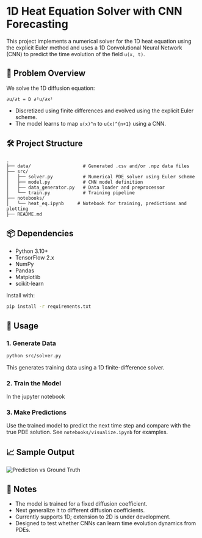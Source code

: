 # 1D Heat Equation Solver with CNN Forecasting

This project implements a numerical solver for the 1D heat equation using the explicit Euler method and uses a 1D Convolutional Neural Network (CNN) to predict the time evolution of the field `u(x, t)`.

## 🔬 Problem Overview

We solve the 1D diffusion equation:

```
∂u/∂t = D ∂²u/∂x²
```

- Discretized using finite differences and evolved using the explicit Euler scheme.
- The model learns to map `u(x)^n` to `u(x)^{n+1}` using a CNN.

## 🛠️ Project Structure

```
.
├── data/                   # Generated .csv and/or .npz data files
├── src/
│   ├── solver.py           # Numerical PDE solver using Euler scheme
│   ├── model.py            # CNN model definition
│   ├── data_generator.py   # Data loader and preprocessor
│   └── train.py            # Training pipeline
├── notebooks/
│   └── heat_eq.ipynb     # Notebook for training, predictions and plotting
├── README.md
```

## 📦 Dependencies

- Python 3.10+
- TensorFlow 2.x
- NumPy
- Pandas
- Matplotlib
- scikit-learn

Install with:

```bash
pip install -r requirements.txt
```

## 🚀 Usage

### 1. Generate Data

```bash
python src/solver.py
```

This generates training data using a 1D finite-difference solver.

### 2. Train the Model
 In the jupyter notebook

### 3. Make Predictions

Use the trained model to predict the next time step and compare with the true PDE solution. See `notebooks/visualize.ipynb` for examples.

## 📈 Sample Output

![Prediction vs Ground Truth](docs/sample_output.png)

## 📌 Notes

- The model is trained for a fixed diffusion coefficient.
- Next generalize it to different diffusion coefficients.
- Currently supports 1D; extension to 2D is under development.
- Designed to test whether CNNs can learn time evolution dynamics from PDEs.